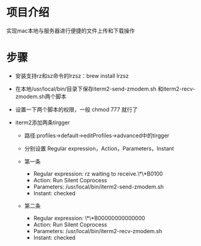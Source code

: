 # 项目介绍
实现mac本地与服务器进行便捷的文件上传和下载操作

# 步骤
- 安装支持rz和sz命令的lrzsz：brew install lrzsz

- 在本地/usr/local/bin/目录下保存iterm2-send-zmodem.sh 和iterm2-recv-zmodem.sh两个脚本

- 设置一下两个脚本的权限，一般 chmod 777 就行了


- iterm2添加两条tirgger

    - 路径:profiles->default->editProfiles->advanced中的tirgger

    - 分别设置 Regular expression，Action，Parameters，Instant

    - 第一条
    
        - Regular expression: rz waiting to receive.\\*\\*B0100
        - Action: Run Silent Coprocess
        - Parameters: /usr/local/bin/iterm2-send-zmodem.sh
        - Instant: checked
    - 第二条<br/>
        - Regular expression: \\*\\*B00000000000000
        - Action: Run Silent Coprocess
        - Parameters: /usr/local/bin/iterm2-recv-zmodem.sh
        - Instant: checked
